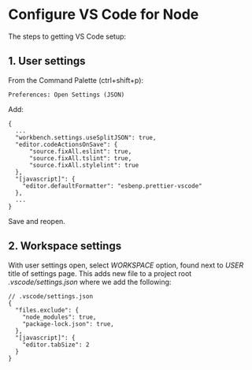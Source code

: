 # Configure VS Code for Node
The steps to getting VS Code setup:

## 1. User settings
From the Command Palette (ctrl+shift+p):
```
Preferences: Open Settings (JSON)
```

Add:
```
{
  ...
  "workbench.settings.useSplitJSON": true,
  "editor.codeActionsOnSave": {
      "source.fixAll.eslint": true,
      "source.fixAll.tslint": true,
      "source.fixAll.stylelint": true
  },  
  "[javascript]": {
    "editor.defaultFormatter": "esbenp.prettier-vscode"
  },
  ...
}
```

Save and reopen.

## 2. Workspace settings
With user settings open, select *WORKSPACE* option, found next to
*USER* title of settings page. This adds new file to a project
root *.vscode/settings.json* where we add the following:
```
// .vscode/settings.json
{
  "files.exclude": {
    "node_modules": true,
    "package-lock.json": true,
  },
  "[javascript]": {
    "editor.tabSize": 2
  }
}
```
